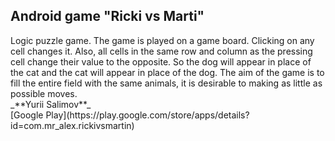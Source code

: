 <h2>Android game "Ricki vs Marti"</h2>
Logic puzzle game. The game is played on a game board. Clicking on any cell changes it. Also, all cells in the same row and column as the pressing cell change their value to the opposite. So the dog will appear in place of the cat and the cat will appear in place of the dog. The aim of the game is to fill the entire field with the same animals, it is desirable to making as little as possible moves.
</br> _**Yurii Salimov**_
</br>[Google Play](https://play.google.com/store/apps/details?id=com.mr_alex.rickivsmartin)
